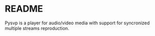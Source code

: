 # README #

Pysvp is a player for audio/video media with support for syncronized multiple streams reproduction.
